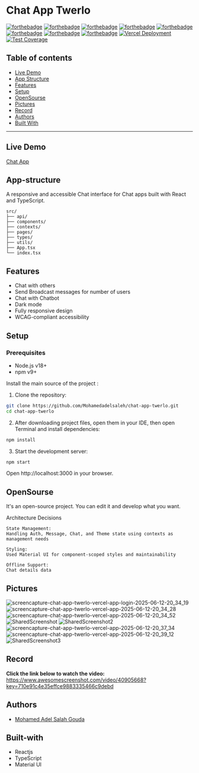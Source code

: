 # Chat App Twerlo

[![forthebadge](https://forthebadge.com/images/badges/built-with-love.svg)](https://forthebadge.com)
[![forthebadge](https://forthebadge.com/images/badges/built-by-developers.svg)](https://forthebadge.com)
[![forthebadge](https://forthebadge.com/images/badges/uses-git.svg)](https://forthebadge.com)
[![forthebadge](https://forthebadge.com/images/badges/made-with-javascript.svg)](https://forthebadge.com)
[![forthebadge](https://forthebadge.com/images/badges/uses-html.svg)](https://forthebadge.com)
[![forthebadge](https://forthebadge.com/images/badges/uses-css.svg)](https://forthebadge.com)
[![forthebadge](https://forthebadge.com/images/badges/powered-by-coffee.svg)](https://forthebadge.com)
[![forthebadge](https://forthebadge.com/images/badges/uses-js.svg)](https://forthebadge.com)
[![Vercel Deployment](https://img.shields.io/badge/Deployed%20on-Vercel-black?style=flat&logo=vercel)](https://othaim-task.vercel.app/)
[![Test Coverage](https://img.shields.io/badge/coverage-95%25-green)](https://github.com/Mohamedadelsaleh/Othaim-task)

## Table of contents
* [Live Demo](#live-demo)
* [App Structure](#app-structure)
* [Features](#features)
* [Setup](#setup)
* [OpenSourse](#opensourse)
* [Pictures](#pictures)
* [Record](#record)
* [Authors](#authors)
* [Built With](#built-with)
***

## Live Demo

[Chat App](https://chat-app-twerlo.vercel.app/)


## App-structure
A responsive and accessible Chat interface for Chat apps built with React and TypeScript.
    
    src/
    ├── api/               
    ├── components/        
    ├── contexts/         
    ├── pages/             
    ├── types/             
    ├── utils/             
    ├── App.tsx            
    └── index.tsx          
    
## Features

- Chat with others
- Send Broadcast messages for number of users
- Chat with Chatbot
- Dark mode
- Fully responsive design
- WCAG-compliant accessibility

## Setup

### Prerequisites
- Node.js v18+
- npm v9+

Install the main source of the project :

1. Clone the repository:
```bash
git clone https://github.com/Mohamedadelsaleh/chat-app-twerlo.git
cd chat-app-twerlo
```

2. After downloading project files, open them in your IDE, then open Terminal and install dependencies:

```bash
npm install 
```

3. Start the development server:

```bash
npm start 
```
Open http://localhost:3000 in your browser.

## OpenSourse

  It's an open-source project. You can edit it and develop what you want.

  Architecture Decisions

    State Management:
    Handling Auth, Message, Chat, and Theme state using contexts as management needs

    Styling:
    Used Material UI for component-scoped styles and maintainability
    
    Offline Support:
    Chat details data 

## Pictures
![screencapture-chat-app-twerlo-vercel-app-login-2025-06-12-20_34_19](https://github.com/user-attachments/assets/ebefa563-5fe3-4575-9685-77703d6514f7)
![screencapture-chat-app-twerlo-vercel-app-2025-06-12-20_34_28](https://github.com/user-attachments/assets/629fbece-6bb4-4c4e-894e-de724def045c)
![screencapture-chat-app-twerlo-vercel-app-2025-06-12-20_34_52](https://github.com/user-attachments/assets/20548c64-8639-4e71-bb42-0ae8d3d8bef7)
![SharedScreenshot](https://github.com/user-attachments/assets/154bbe97-b13d-41d4-886d-a8c5078f1614)
![SharedScreenshot2](https://github.com/user-attachments/assets/be58f36f-7b5a-4b65-aac0-8fcfd9206475)
![screencapture-chat-app-twerlo-vercel-app-2025-06-12-20_37_34](https://github.com/user-attachments/assets/b015dbf1-0a61-4475-b796-5e48db4746a4)
![screencapture-chat-app-twerlo-vercel-app-2025-06-12-20_39_12](https://github.com/user-attachments/assets/34940127-6d18-4022-9794-3eb5d7696530)
![SharedScreenshot3](https://github.com/user-attachments/assets/c8ea55a4-b25c-4568-8734-273af00309f9)

## Record
<b>Click the link below to watch the video: </b>
 https://www.awesomescreenshot.com/video/40905668?key=710e91c4e35effce9883335466c9debd 

## Authors
* [Mohamed Adel Salah Gouda](https://github.com/Mohamedadelsaleh)

## Built-with
* Reactjs
* TypeScript
* Material UI
